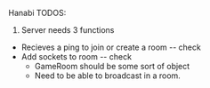 Hanabi TODOS:

1. Server needs 3 functions
  - Recieves a ping to join or create a room -- check
  - Add sockets to room -- check
  	- GameRoom should be some sort of object
  	- Need to be able to broadcast in a room.
  	
